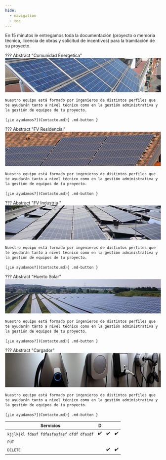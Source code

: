 ```yaml
---
hide:
  - navigation
  - toc
---
```


En 15 minutos le entregamos toda la  documentación (proyecto o memoria técnica, licencia de obras y solicitud de incentivos) para la tramitación de su proyecto.

??? Abstract "Comunidad Energetica"
    <img src="https://github.com/asolear/assets/blob/master/imgs/fvresidencial.jpg?raw=true" alt="." style="width: 100%; height: 111px; object-fit: cover;">


    Nuestro equipo está formado por ingenieros de distintos perfiles que te ayudarán tanto a nivel técnico como en la gestión administrativa y la gestión de equipos de tu proyecto.

    [¿Le ayudamos?](Contacto.md){ .md-button }




??? Abstract "FV Residencial"
    <img src="https://github.com/asolear/assets/blob/master/imgs/casa.jpg?raw=true" alt="." style="width: 100%; height: 111px; object-fit: cover;">
    

    Nuestro equipo está formado por ingenieros de distintos perfiles que te ayudarán tanto a nivel técnico como en la gestión administrativa y la gestión de equipos de tu proyecto.

    [¿Le ayudamos?](Contacto.md){ .md-button }



??? Abstract "FV Industria "
    <img src="https://github.com/asolear/assets/blob/master/imgs/industrial.jpg?raw=true" alt="." style="width: 100%; height: 111px; object-fit: cover;">
    

    Nuestro equipo está formado por ingenieros de distintos perfiles que te ayudarán tanto a nivel técnico como en la gestión administrativa y la gestión de equipos de tu proyecto.

    [¿Le ayudamos?](Contacto.md){ .md-button }



??? Abstract "Huerto Solar"
    <img src="https://github.com/asolear/assets/blob/master/imgs/suelo.jpg?raw=true" alt="." style="width: 100%; height: 111px; object-fit: cover;">
    

    Nuestro equipo está formado por ingenieros de distintos perfiles que te ayudarán tanto a nivel técnico como en la gestión administrativa y la gestión de equipos de tu proyecto.

    [¿Le ayudamos?](Contacto.md){ .md-button }



??? Abstract "Cargador" 
    <img src="https://github.com/asolear/assets/blob/master/imgs/cargador.jpg?raw=true" alt="." style="width: 100%; height: 111px; object-fit: cover;">
    

    Nuestro equipo está formado por ingenieros de distintos perfiles que te ayudarán tanto a nivel técnico como en la gestión administrativa y la gestión de equipos de tu proyecto.

    [¿Le ayudamos?](Contacto.md){ .md-button }



        
<center>

| Servicios  |D| | | 
| ---------- |-|-|-|
| `kjjlkjkl fdasf fdfasfasfasf dfdf dfasdf` |✔️|✔️|✔️|
| `PUT`      | | | | 
| `DELETE`   | |✔️|✔️|


<style> 
body { 
  background-image: url('https://github.com/asolear/assets/blob/master/imgs/fondo3.jpg?raw=true'); 
  background-repeat: no-repeat; 
  background-attachment: fixed; /* background-size: cover; */ 
  background-size: 100% 100%;
   } 
</style> 

